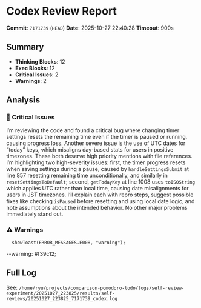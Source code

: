 # Codex Review Report

**Commit**: `7171739` (`HEAD`)
**Date**: 2025-10-27 22:40:28
**Timeout**: 900s

## Summary

- **Thinking Blocks**: 12
- **Exec Blocks**: 12
- **Critical Issues**: 2
- **Warnings**: 2

## Analysis

### 🔴 Critical Issues

I’m reviewing the code and found a critical bug where changing timer settings resets the remaining time even if the timer is paused or running, causing progress loss. Another severe issue is the use of UTC dates for “today” keys, which misaligns day-based stats for users in positive timezones. These both deserve high priority mentions with file references.
I’m highlighting two high-severity issues: first, the timer progress resets when saving settings during a pause, caused by `handleSettingsSubmit` at line 857 resetting remaining time unconditionally, and similarly in `resetSettingsToDefault`; second, `getTodayKey` at line 1008 uses `toISOString` which applies UTC rather than local time, causing date misalignments for users in JST timezones. I’ll explain each with repro steps, suggest possible fixes like checking `isPaused` before resetting and using local date logic, and note assumptions about the intended behavior. No other major problems immediately stand out.

### ⚠️ Warnings

      showToast(ERROR_MESSAGES.E008, "warning");
  --warning: #f39c12;

## Full Log

See: `/home/ryu/projects/comparison-pomodoro-todo/logs/self-review-experiment/20251027_223825/results/self-reviews/20251027_223825_7171739_codex.log`
